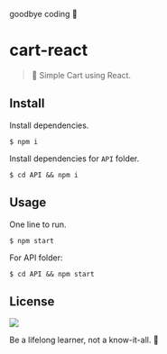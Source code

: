 goodbye coding 👋
# cart-react

> 🛒 Simple Cart using React.

## Install

Install dependencies.
```
$ npm i
```
Install dependencies for `API` folder.
```
$ cd API && npm i
```

## Usage

One line to run.
```
$ npm start
```
For API folder:
```
$ cd API && npm start
```

## License

![](https://img.shields.io/github/license/cuongw/cart-react.svg?style=flat-square)


<!-- INSPIRATIONAL_QUOTE_START -->
Be a lifelong learner, not a know-it-all.
🐶
<!-- INSPIRATIONAL_QUOTE_END -->
